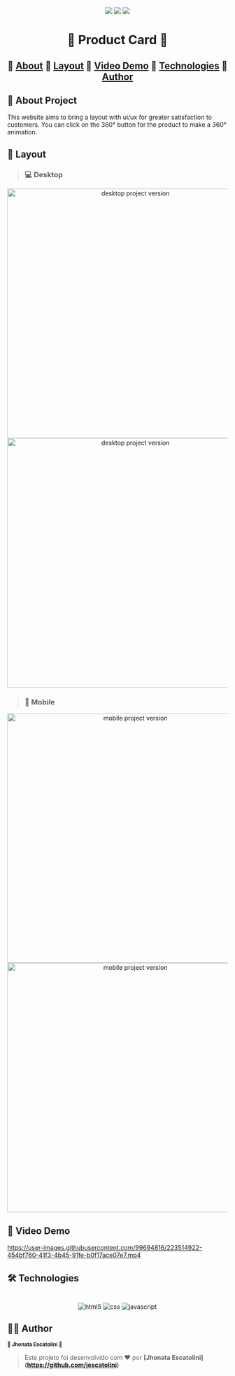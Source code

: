 <p align="center">
  <img src="https://img.shields.io/static/v1?label=license&message=MIT&color=8022F5&style=flat">
  <img src="https://img.shields.io/static/v1?label=languages&message=3&color=A8A60C&style=flat">
  <a href="https://www.linkedin.com/in/jhonata-escatolini/"><img src="https://img.shields.io/static/v1?label=made%20by&message=Escatolini&color=4B00A8&style=flat"></a>
</p>

<h1 align="center"> 🛒 Product Card 🛒 </h1>

<h2 align="center">
🔗
 <a href="#-about-project">About</a> 🔗
 <a href="#-layout">Layout</a> 🔗
 <a href="#-video-demo">Video Demo</a> 🔗
 <a href="#-technologies">Technologies</a> 🔗
 <a href="#%EF%B8%8F-author">Author</a>
</h2>

## 📖 About Project

This website aims to bring a layout with ui/ux for greater satisfaction to customers.
You can click on the 360° button for the product to make a 360° animation.

## 🎨 Layout

> ### 💻 Desktop
<p align="center">
  <img src="https://user-images.githubusercontent.com/99694816/223514439-28385e67-a437-4341-b1b3-0164ed1483cf.PNG" alt="desktop project version" height="570">
  <img src="https://user-images.githubusercontent.com/99694816/223514611-78a3c128-0fb3-4c1f-b516-6831c95dcacf.PNG" alt="desktop project version" height="570">
</p>

> ### 📱 Mobile
<p align="center">
  <img src="https://user-images.githubusercontent.com/99694816/223514771-3b415c78-7b0b-433b-a37a-68a9047cd386.PNG" alt="mobile project version" height="570">
  <img src="https://user-images.githubusercontent.com/99694816/223514856-a0e5387b-cea1-4d68-9dfe-2e970ea28ba8.PNG" alt="mobile project version" height="570">
</p>

## 🎥 Video Demo

https://user-images.githubusercontent.com/99694816/223514922-454bf760-41f3-4b45-91fe-b0f17ace07e7.mp4

## 🛠 Technologies
<div align="center"><br/>
  <img align="center" alt="html5" src="https://img.shields.io/badge/HTML5-E34F26?style=for-the-badge&logo=html5&logoColor=white" />
  <img align="center" alt="css" src="https://img.shields.io/badge/CSS3-1572B6?style=for-the-badge&logo=css3&logoColor=white" />
  <img align="center" alt="javascript" src="https://img.shields.io/badge/JavaScript-F7DF1E?style=for-the-badge&logo=javascript&logoColor=black" />
</div>

## 🦸‍♂️ Author
<p>
 <sub><strong>🌟 Jhonata Escatolini 🌟</strong></sub>
</p>

>Este projeto foi desenvolvido com ❤️ por **[Jhonata Escatolini]
(https://github.com/jescatolini)**






